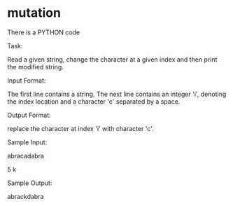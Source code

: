 # mutation
There is a PYTHON code

Task:

Read a given string, change the character at a given index and then print the modified string.

Input Format:

The first line contains a string.
The next line contains an integer 'i', denoting the index location and a character 'c' separated by a space.

Output Format:

replace the character at index 'i' with character 'c'.

Sample Input:

abracadabra

5 k

Sample Output:

abrackdabra
